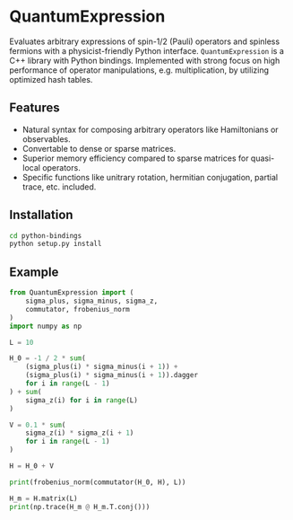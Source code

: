 QuantumExpression
=================

Evaluates arbitrary expressions of spin-1/2 (Pauli) operators and spinless fermions with a physicist-friendly Python interface.
`QuantumExpression` is a C++ library with Python bindings.
Implemented with strong focus on high performance of operator manipulations, e.g. multiplication, by utilizing optimized hash tables.

Features
--------

- Natural syntax for composing arbitrary operators like Hamiltonians or observables.
- Convertable to dense or sparse matrices.
- Superior memory efficiency compared to sparse matrices for quasi-local operators.
- Specific functions like unitrary rotation, hermitian conjugation, partial trace, etc. included.


Installation
------------

```bash
cd python-bindings
python setup.py install
```

Example
-------

```python
from QuantumExpression import (
    sigma_plus, sigma_minus, sigma_z,
    commutator, frobenius_norm
)
import numpy as np

L = 10

H_0 = -1 / 2 * sum(
    (sigma_plus(i) * sigma_minus(i + 1)) +
    (sigma_plus(i) * sigma_minus(i + 1)).dagger
    for i in range(L - 1)
) + sum(
    sigma_z(i) for i in range(L)
)

V = 0.1 * sum(
    sigma_z(i) * sigma_z(i + 1)
    for i in range(L - 1)
)

H = H_0 + V

print(frobenius_norm(commutator(H_0, H), L))

H_m = H.matrix(L)
print(np.trace(H_m @ H_m.T.conj()))
```
